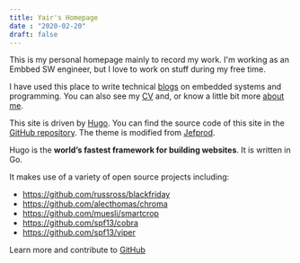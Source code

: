 ```yaml
---
title: Yair's Homepage
date : "2020-02-20"
draft: false
---
```


<!-- <img src="" class="align-right"/> -->

This is my personal homepage mainly to record my work. I'm working as an Embbed SW engineer, but I love to work on stuff during my free time.

I have used this place to write technical [blogs](/blogs/) on embedded systems and programming.
You can also see my [CV](/cv/) and, or know a little bit more [about me](/about/).

This site is driven by [Hugo](https://gohugo.io/). You can find the source code of this site in the [GitHub repository](https://github.com/yairgd/yairgd.github.io/). The theme is modified from [Jefprod](https://github.com/Tazeg/hugo-blog-jeffprod).

Hugo is the **world’s fastest framework for building websites**. It is written in Go.

It makes use of a variety of open source projects including:

* https://github.com/russross/blackfriday
* https://github.com/alecthomas/chroma
* https://github.com/muesli/smartcrop
* https://github.com/spf13/cobra
* https://github.com/spf13/viper

Learn more and contribute to [GitHub](https://github.com/gohugoio)

